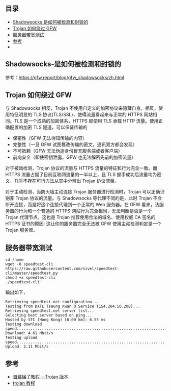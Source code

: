 ## 目录

- [Shadowsocks 是如何被检测和封锁的](#Shadowsocks-是如何被检测和封锁的)
- [Trojan 如何绕过 GFW](#Trojan-如何绕过-GFW)
- [服务器带宽测试](#服务器带宽测试)
- [参考](#参考)
- [](#)


## Shadowsocks-是如何被检测和封锁的

参考：<https://gfw.report/blog/gfw_shadowsocks/zh.html>

## Trojan 如何绕过 GFW

与 Shadowsocks 相反，Trojan 不使用自定义的加密协议来隐藏自身。相反，使用特征明显的 TLS 协议(TLS/SSL)，使得流量看起来与正常的 HTTPS 网站相同。TLS 是一个成熟的加密体系，HTTPS 即使用 TLS 承载 HTTP 流量。使用正确配置的加密 TLS 隧道，可以保证传输的

- 保密性（GFW 无法得知传输的内容）
- 完整性（一旦 GFW 试图篡改传输的密文，通讯双方都会发现）
- 不可抵赖（GFW 无法伪造身份冒充服务端或者客户端）
- 前向安全（即使密钥泄露，GFW 也无法解密先前的加密流量）

对于被动检测，Trojan 协议的流量与 HTTPS 流量的特征和行为完全一致。而 HTTPS 流量占据了目前互联网流量的一半以上，且 TLS 握手成功后流量均为密文，几乎不存在可行方法从其中分辨出 Trojan 协议流量。

对于主动检测，当防火墙主动连接 Trojan 服务器进行检测时，Trojan 可以正确识别非 Trojan 协议的流量。与 Shadowsocks 等代理不同的是，此时 Trojan 不会断开连接，而是将这个连接代理到一个正常的 Web 服务器。在 GFW 看来，该服务器的行为和一个普通的 HTTPS 网站行为完全相同，无法判断是否是一个 Trojan 代理节点。这也是 Trojan 推荐使用合法的域名、使用权威 CA 签名的 HTTPS 证书的原因: 这让你的服务器完全无法被 GFW 使用主动检测判定是一个 Trojan 服务器。

## 服务器带宽测试

```shell
cd /home
wget -O speedtest-cli https://raw.githubusercontent.com/sivel/speedtest-cli/master/speedtest.py
chmod +x speedtest-cli
./speedtest-cli
```

输出如下，

```
Retrieving speedtest.net configuration...
Testing from DXTL Tseung Kwan O Service (154.204.50.208)...
Retrieving speedtest.net server list...
Selecting best server based on ping...
Hosted by STC (Hong Kong) [0.00 km]: 6.55 ms
Testing download speed................................................................................
Download: 4.61 Mbit/s
Testing upload speed................................................................................................
Upload: 2.11 Mbit/s
```

## 参考

- [自建梯子教程 --Trojan 版本](https://trojan-tutor.github.io/2019/04/10/p41.html)
- [trojan 教程](https://tlanyan.me/trojan-tutorial/)
